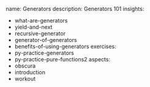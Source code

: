 name: Generators
description: Generators 101
insights:
  - what-are-generators
  - yield-and-next
  - recursive-generator
  - generator-of-generators
  - benefits-of-using-generators
exercises:
  - py-practice-generators
  - py-practice-pure-functions2
aspects:
  - obscura
  - introduction
  - workout
